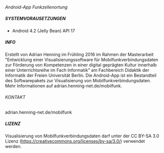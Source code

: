 *Android-App Funkzellenortung*


##### SYSTEMVORAUSETZUNGEN #####


* Android 4.2 (Jelly Bean) API 17


##### INFO #####


Erstellt von Adrian Henning im Frühling 2016 im Rahmen der Masterarbeit "Entwicklung einer Visualisierungssoftware für Mobilfunkverbindungsdaten zur Förderung von Kompetenzen in einer digital geprägten Kultur innerhalb einer Unterrichtsreihe im Fach Informatik" am Fachbereich Didaktik der Informatik der Freien Universität Berlin. Die Android-App ist ein Bestandteil des Softwarepakets zur Visualisierung von Mobilfunkverbindungsdaten.
Mehr Informationen auf adrian.henning-net.de/mobilfunk.



###### KONTAKT ######


adrian.henning-net.de/mobilfunk


##### LIZENZ #####


Visualisierung von Mobilfunkverbindungsdaten darf unter der CC BY-SA 3.0 Lizenz (https://creativecommons.org/licenses/by-sa/3.0/) verwendet werden.
